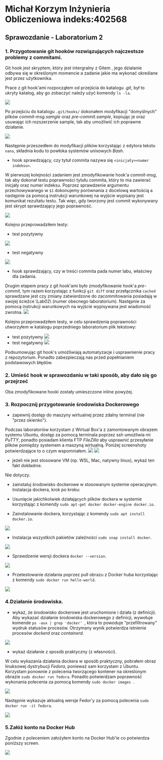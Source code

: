 # Michał Korzym Inżynieria Obliczeniowa indeks:402568
## Sprawozdanie - Laboratorium 2

### 1. Przygotowanie git hooków rozwiązujących najczestsze problemy z commitami.
Git hook jest skryptem, który jest intergralny z Gitem , jego dzialanie odbywa się w określonym momencie a zadanie jakie ma wykonać określane jest przez użytkownika.

Prace z git hook'ami rozpocząłem od przejścia do katalogu *.git*, był to ukryty katalog, aby go zobaczyć należy użyć komendy ```ls -la```.

![](./screenshots/hidddenDirectory.png)

 Po przejściu do katalogu ```.git/hooks/``` dokonałem modyfikacji "domyślnych" plików *commit-msg.samgle* oraz *pre-commit.sample*, kopiując je oraz usuwając ich rozszerzenie sample, tak aby umożliwić ich poprawne działanie.

![](./screenshots/HooksCopying.png)

Następnie przeszedłem do modyfikacji plików korzystając z edytora tekstu ```nano```, składnia kodu to powłoka systemów unixowych *Bash*.
- hook sprawdzający, czy tytuł commita nazywa się ```<inicjały><numer indeksu>```.

W pierwszej kolejności zadaniem jest zmodyfikowanie hook'a *commit-msg*, tak aby dokonał testu poprawności tytułu commita, który to ma zawierać inicjały oraz numer indeksu. Poprzez sprawdzenie argumentu przechowywanego w ```$1``` dokonujemy porównania z docelową wartością a następnie za pomocą instrukcji warunkowej na wyjście wypisany jest komunikat rezultatu testu. Tak więc, gdy tworzony jest commit wykonywany jest skrypt sprawdzający jego poprawność.

![](./screenshots/commit-msgBash.png) 

Kolejno przeprowadziłem testy:
+ test pozytywny

![](./screenshots/positiveTestCommit-msg.png)

+ test negatywny

![](./screenshots/negativeTestCommit-msg.png)

- hook sprawdzający, czy w treści commita pada numer labu, właściwy dla zadania.

Drugim etapem pracy z git hook'ami było zmodyfikowanie hook'a *pre-commit*, tym razem korzystając z funkcji ```git diff``` oraz przełącznika ```cached``` sprawdzane jest czy zmiany zatwierdzone do zacommitowania posiadają w swojej ścieżce \Lab02\ (numer obecnego laboratorium). Następnie za pomocą instrukcji warunkowych na wyjście wypisywana jest wiadomość zwrotna. 
![](./screenshots/pre-commit.png)

Kolejno przeprowadziłem testy, w celu sprawdzenia poprawności utworzyłem w katalogu poprzedniego laboratorium plik tekstowy:
+ test pozytywny 
![](./screenshots/positivePre.png)
+ test negatywny
![](./screenshots/negativePre.png)

Podsumowując git hook's umożliwiają automatyzacje i usprawnienie pracy z repozytorium. Ponadto zabezpieczają nas przed popełnianiem podstawowych błędów.

### 2. Umieść hook w sprawozdaniu w taki sposób, aby dało się go przejrzeć
Oba zmodyfikowane hooki zostały umieszczone inline powyżej.
### 3. Rozpocznij przygotowanie środowiska Dockerowego
- zapewnij dostęp do maszyny wirtualnej przez zdalny terminal (nie "przez okienko").

Podczas laboratoriów korzystam z Wirtual Box'a z zamontowanym obrazem systemu Ubuntu, dostęp za pomocą terminala poprzez ssh umożliwia mi *PuTTY*, ponadto posiadam klienta FTP *FileZilla* aby usprawnić przesyłanie plików pomiędzy systemem a maszyną wirtualną. Poniżej screenshoty potwierdzające to o czym wspomniałem.
![](./screenshots/filezilla.png) ![](./screenshots/puttyConection.png)
- jeżeli nie jest stosowane VM (np. WSL, Mac, natywny linux), wykaż ten fakt dokładnie.

Nie dotyczy.
- zainstaluj środowisko dockerowe w stosowanym systemie operacyjnym.
Instalacja dockera, krok po kroku: 
+ Usunięcie jakichkolwiek działających plików dockera w systemie korzystając z komendy ```sudo apt-get docker docker-engine docker.io```.

+ Zainstalowanie dockera, korzystając z komendy ```sudo apt install docker.io```.

![](./screenshots/dockerInstall.png)
+ Instalacja wszystkich pakietów zależności ```sudo snap install docker```.

![](./screenshots/dockerInstall2.png)
+ Sprawdzenie wersji dockera ```docker --version```.

![](./screenshots/dockerVersion.png)
+ Przetestowanie działania poprzez pull obrazu z Docker huba korzystając z komendy ```sudo docker run hello-world```.

![](./screenshots/dockerHelloWorld.png)
### 4.Działanie środowiska.
- wykaż, że środowisko dockerowe jest uruchomione i działa (z definicji).
Aby wykazać działanie środowiska dockerowego z definicji, wywołuje komende ```ps -aux | grep 'docker' ```, która to powoduje "przefiltrowany" wydruk statusów procesów. Otrzymany wynik potwierdza istnienie procesów *dockerd* oraz *containerd*.

![](./screenshots/dockerDefinition.png)
- wykaż działanie z sposób praktyczny (z własności).

W celu wykazania działania dockera w sposób praktyczny, pobrałem obraz linuksowej dystrybucji *Fedora*, ponieważ sam korzystam z Ubuntu. Korzystam ponownie z polecenia tworzącego kontener na określonym obrazie ```sudo docker run fedora```. Ponadto potwierdzam poprawność wykonania polecenia za pomocą komendy ```sudo docker images ```.

![](./screenshots/dockerFedora.png)

Następnie wykazuje aktualną wersje Fedor'y za pomocą polecenia ```sudo docker run -it fedora```.

![](./screenshots/fedoraVersion.png)
### 5.Załóż konto na Docker Hub
Zgodnie z poleceniem założyłem konto na Docker Hub'ie co potwierdza poniższy screen.

![](./screenshots/dockerHubAcount.png)


